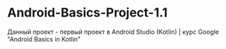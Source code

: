 # Android-Basics-Project-1.1
Данный проект - первый проект в Android Studio (Kotlin) | курс Google "Android Basics in Kotlin"
